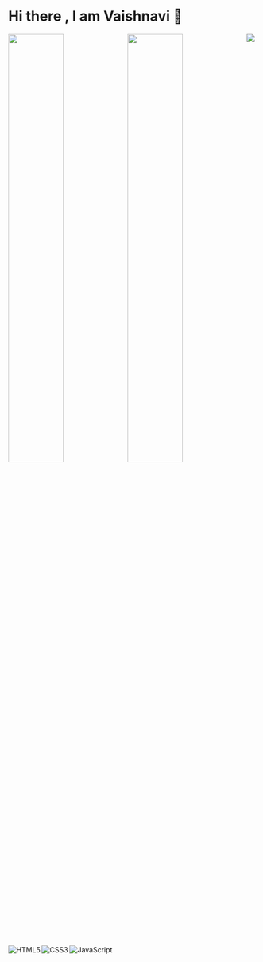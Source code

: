 # Hi there , I am Vaishnavi 👋

<img align="left" width="47%" src="https://github-readme-stats.vercel.app/api?username=VaishnaviKhot&show_icons=true&theme=radical" />
<img align="left" width="47%" src="https://github-readme-stats.vercel.app/api/top-langs/?username=VaishnaviKhot&layout=compact" />

<img align="left" alt="HTML5" src="https://img.shields.io/badge/html5-%23E34F26.svg?style=for-the-badge&logo=html5&logoColor=white" />
<img align="left" alt="CSS3" src="https://img.shields.io/badge/css3-%231572B6.svg?style=for-the-badge&logo=css3&logoColor=white" />
<img align="left" alt="JavaScript" src="https://img.shields.io/badge/javascript-%23323330.svg?style=for-the-badge&logo=javascript&logoColor=%23F7DF1E" />
<img "alt="C++" src="https://img.shields.io/badge/c++-%2300599C.svg?style=for-the-badge&logo=c%2B%2B&logoColor=white" />



